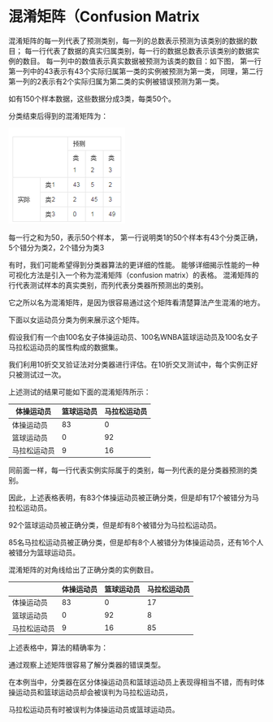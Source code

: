 # 混淆矩阵（Confusion Matrix

混淆矩阵的每一列代表了预测类别，每一列的总数表示预测为该类别的数据的数目；
每一行代表了数据的真实归属类别，每一行的数据总数表示该类别的数据实例的数目。
每一列中的数值表示真实数据被预测为该类的数目：如下图，
第一行第一列中的43表示有43个实际归属第一类的实例被预测为第一类，
同理，第二行第一列的2表示有2个实际归属为第二类的实例被错误预测为第一类。

如有150个样本数据，这些数据分成3类，每类50个。

分类结束后得到的混淆矩阵为：

![](../image/1.png)

每一行之和为50，表示50个样本，
第一行说明类1的50个样本有43个分类正确，5个错分为类2，2个错分为类3


> 

有时，我们可能希望得到分类器算法的更详细的性能。
能够详细揭示性能的一种可视化方法是引入一个称为混淆矩阵（confusion matrix）的表格。
混淆矩阵的行代表测试样本的真实类别，而列代表分类器所预测出的类别。

它之所以名为混淆矩阵，是因为很容易通过这个矩阵看清楚算法产生混淆的地方。

下面以女运动员分类为例来展示这个矩阵。

假设我们有一个由100名女子体操运动员、100名WNBA篮球运动员及100名女子马拉松运动员的属性构成的数据集。

我们利用10折交叉验证法对分类器进行评估。在10折交叉测试中，每个实例正好只被测试过一次。

上述测试的结果可能如下面的混淆矩阵所示：
 
|体操运动员|篮球运动员|马拉松运动员|
|-------|------|------|
|体操运动员|83|0|17|
|篮球运动员|0|92|8|
|马拉松运动员|9|16|85|


同前面一样，每一行代表实例实际属于的类别，每一列代表的是分类器预测的类别。

因此，上述表格表明，有83个体操运动员被正确分类，但是却有17个被错分为马拉松运动员。

92个篮球运动员被正确分类，但是却有8个被错分为马拉松运动员。

85名马拉松运动员被正确分类，但是却有8个人被错分为体操运动员，还有16个人被错分为篮球运动员。

混淆矩阵的对角线给出了正确分类的实例数目。
 
||体操运动员|篮球运动员|马拉松运动员|
|-----|-----|-----|-----|
|体操运动员|83|0|17|
|篮球运动员|0|92|8|
|马拉松运动员|9|16|85|

上述表格中，算法的精确率为：

通过观察上述矩阵很容易了解分类器的错误类型。

在本例当中，分类器在区分体操运动员和篮球运动员上表现得相当不错，而有时体操运动员和篮球运动员却会被误判为马拉松运动员，

马拉松运动员有时被误判为体操运动员或篮球运动员。